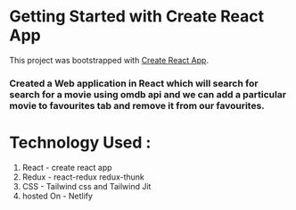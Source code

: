 # Getting Started with Create React App

This project was bootstrapped with [Create React App](https://github.com/facebook/create-react-app).

### Created a Web application in React which will search for search for a movie using omdb api and we can add a particular movie to favourites tab and remove it from our favourites.

# Technology Used :

1. React - create react app
2. Redux - react-redux redux-thunk
3. CSS - Tailwind css and Tailwind Jit
4. hosted On - Netlify
